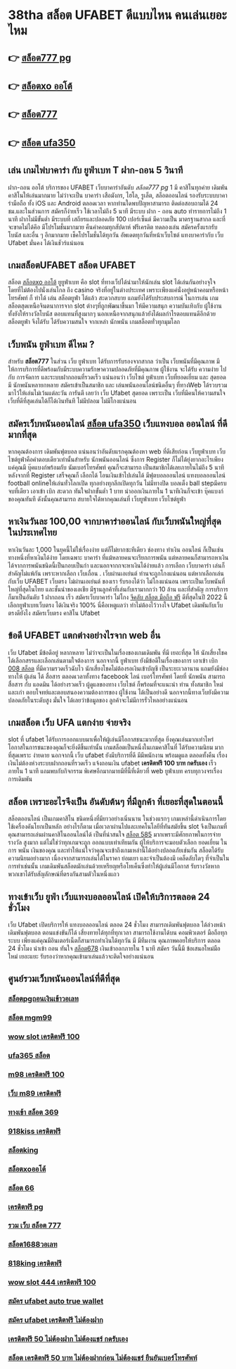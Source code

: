 # 38tha สล็อต UFABET  ดีแบบไหน คนเล่นเยอะไหม

## 👉 [สล็อต777 pg](https://mabet.net/credit-free-50/)
## 👉 [สล็อตxo ออโต้](https://mabet.net/pg-slot-credit-free/)
## 👉 [สล็อต777](https://mabet.net/credit-free-100/)
## 👉 [สล็อต ufa350](https://member.mabet.net/?action=login)

##  เล่น  เกมไพ่บาคาร่า  กับ ยูฟ่าเบท T  ฝาก-ถอน 5 วินาที

ฝาก-ถอน  ออโต้ บริการของ UFABET เว็บบาคาร่าอันดับ *สล็อต777 pg* 1 มี  คาสิโนทุกค่าย เดิมพันคาสิโนให้เล่นมากมาย ไม่ว่าจะเป็น บาคาร่า เสือมังกร, ไฮโล, รูเล็ต, สล็อตออนไลน์ รองรับระบบบาคาร่ามือถือ ทั้ง iOS และ Android ตลอดเวลา หากท่านใดพบปัญหาสามารถ ติดต่อสอบถามได้ 24 ชม.และในส่วนการ สมัครก็ง่ายเร็ว ใช้เวลาไม่ถึง 5 นาที มีระบบ ฝาก - ถอน auto ทำรายการไม่ถึง 1 นาที  ฝากไม่มีขั้นต่ำ  มีระบบที่ เสถียรและปลอดภัย 100 เปอร์เซ็นต์ มีความเป็น มาตรฐานสากล และที่จะขาดไม่ได้คึอ มีโปรโมชั่นมากมาย   คืนค่าคอมทุกสัปดาห์  ฟรีเครดิต ทดลองเล่น สมัครครั้งแรกรับโบนัส และอื่น ๆ อีกมากมาย เช็คโปรโมชั่นได้ทุกวัน อัพเดตทุกวันที่หน้าเว็บไซต์ แทงบาคาร่ากับ  เว็บ Ufabet มั่นคง ได้เงินชัวร์แน่นอน


##  เกมสล็อตUFABET สล็อต   UFABET

สล็อต [สล็อตxo ออโต้](https://mabet.net/credit-free-100/) ยูยูฟ่าเบท  คือ  slot ที่ทางเว็ปได้นำมาให้นักเล่น slot  ได้เล่นกันอย่างจุใจ โดยที่ไม่ต้องไปนั่งเล่นไกล ถึง casino จริงที่อยู่ในต่างประเทศ เพราะเพียงแค่นั่งอยู่หน้าคอมหรือหน้าโทรศัพท์ ก็ ทำได้ เล่น สล็อตยูฟ่า ได้แล้ว สะดวกสบาย  แถมยังได้รับประสบการณ์ ในการเล่น เกมสล็อตสุดเหนือจินตนาการจาก slot ต่างๆที่ถูกพัฒนาขึ้นมา ให้มีความสนุก ความบันเทิงกับ ผู้ใช้งาน   ทั้งยังให้รางวัลโบนัส ตอบแทนที่สูงมากๆ นอกเหนือจากสนุกแล้วยังได้ผลกำไรตอบแทนดีอีกด้วย  สล็อตยูฟ่า จึงได้รับ ได้รับความสนใจ จากเหล่า นักพนัน  เกมสล็อตทั่วทุกมุมโลก 


## เว็บพนัน  ยูฟ่าเบท ดีไหม ?

สำหรับ **สล็อต777** ในส่วน  เว็บ ยูฟ่าเบท  ได้รับการรับรองจากสากล ว่าเป็น เว็บพนันที่มีคุณภาพ  มี ให้การบริการที่ดีพร้อมกับมีระบบความรักษาความปลอดภัยที่มีคุณภาพ  ผู้ใช้งาน จะได้รับ ความง่าย   ไปกับ การจัดการ และระบบฝากถอนที่รวดเร็ว  แน่นอนว่า เว็บไซต์  ยูฟ่าเบท   เว็บที่ยอดเยี่ยม  และ สุดยอด มี นักพนันหลายกหลาย สมัครเข้าเป็นสมาชิก  และ เล่นพนันออนไลน์ชนิดอื่นๆ ที่ทางWeb ได้รวบรวมมาไว้ให้เล่นไม่เว้นแต่ละวัน การันตี เลยว่า เว็บ Ufabet   สุดยอด  เพราะเป็น เว็บที่มีคนให้ความสนใจ เว็บที่ดีที่สุดเล่นได้ก็ได้เงินทันที ไม่มีปลอม ไม่มีโกงแน่นอน


## สมัครเว็บพนันออนไลน์  [สล็อต ufa350](https://mabet.net/register/) เว็บแทงบอล ออนไลน์ ที่ดีมากที่สุด 

หากคุณต้องการ   เดิมพันฟุตบอล  แน่นอนว่าอันดับแรกคุณต้องหา web ที่ดีเสียก่อน  เว็บยูฟ่าเบท เว็บไซต์ยูฟ่าคือคำตอบเดียวเท่านั้นสำหรับ นักพนันออนไลน์  ซึ่งการ Register ก็ไม่ได้ยุ่งยากอะไรเพียงแค่คุณมี บุ๊คแบงก์พร้อมกับ นัมเบอร์โทรศัพท์ คุณก็จะสามารถ  เป็นสมาชิกได้เลยภายในไม่ถึง 5 นาที หลังจากที่ Register เสร็จคุณก็ เลือกได้  โอนเงินเข้าไปเล่นได้ มีฟุตบอลออนไลน์ แทงบอลออนไลน์ football onlineให้เล่นทั่วโลกเปิด ทุกอย่างทุกลีกเปิดทุกวัน ไม่มีทางปิด บอลเต็ง  ball stepมีครบจบที่เดียว   เอาเข้า  เบิก สะดวก ทันใจฝากขั้นต่ำ 1 บาท  นำออกเงินภายใน 1 นาทีเงินก็จะเข้า บุ๊คแบงก์ของคุณทันที  ดังนั้นคุณสามารถ สบายใจได้หากคุณเล่นที่ เว็บยูฟ่าเบท เว็บไซต์ยูฟ่า

## หาเงินวันละ 100,00  จากบาคาร่าออนไลน์  กับเว็บพนันใหญ่ที่สุดในประเทศไทย

หาเงินวันละ 1,000  ในยุคนี้ไม่ใช่เรื่องง่าย แต่ก็ไม่ยากซะทีเดียว ช่องทาง  ทำเงิน   ออนไลน์ ก็เป็นเช่นทางหนึ่งที่หาเงินได้ง่าย โดยเฉพาะ บาคาร่า ที่แม้หลายคนจะเรียกการพนัน แต่หลายคนก็สามารถหาเงินได้จากการพนันชนิดนี้เป็นกอบเป็นกำ และนอกจากกจะหาเงินได้ง่ายแล้ว การเลือก เว็บบาคาร่า เล่นก็สำคัญไม่แพ้กัน เพราะหากเลือก เว็บเถื่อน . เว็บผ่านเอเย่นต์  ท่านจะถูกโกงแน่นอน แต่หากเลือกเล่นกับเว็บ UFABET เว็บตรง ไม่ผ่านเอเย่นต์ ของเรา รับรองได้ว่า ไม่โกงแน่นอน เพราะเป็นเว็บพนันที่ใหญ่ที่สุดในไทย และชั้นนำของเอเชีย มีฐานลูกค้าที่เล่นกับเรามากกว่า 10 ล้าน และที่สำคัญ การบริการก็มาเป็นอันดับ 1 ฝากถอน เร็ว สมัครเว็บบาคาร่า ไม่โกง [จีคลับ สล็อต มือถือ ฟรี](https://mabet.net/register/) ดีที่สุดในปี 2022 นี้ เลือกยูฟ่าเบทเว็บตรง ได้เงินจริง 100% นี่คือเหตูผลว่า ทำไม่ต้องไว้วางใจ Ufabet  เดิมพันกับเว็บตรงดียังไง  สมัครเว็บตรง คาสิโน Ufabet   


## ข้อดี UFABET แตกต่างอย่างไรจาก web อื่น

เว็บ Ufabet  มีข้อดีอยู่ หลากหลาย  ไม่ว่าจะเป็นในเรื่องของเกมเดิมพัน ที่มี  เยอะที่สุด ให้ นักเสี่ยงโชคได้เลือกสรรและเลือกเล่นตามใจต้องการ นอกจากนี้  ยูฟ่าเบท ยังมีข้อดีในเรื่องของการ เอาเข้า  เบิก [008 สล็อต](https://mabet.net/20-free-100/)  ที่มีความรวดเร็วฉับไว  นักเสี่ยงโชคไม่ต้องรอเงินเข้าบัญชี  เป็นระยะเวลานาน แถมยังมีช่องทางให้ ผู้เล่น ได้ สื่อสาร ตลอดเวลาทั้งทาง facebook ไลน์ เบอร์โทรศัพท์ โดยที่ นักพนัน สามารถ สื่อสาร กับ แอดมิน ได้อย่างรวดเร็ว  ผู้ดูแลของทาง เว็บไซต์ ก็พร้อมที่จะแนะนำ ท่าน ทั้งสมาชิก  ใหม่และเก่า ตอบโจทย์และตอบสนองความต้องการของ ผู้ใช้งาน  ได้เป็นอย่างดี นอกจากนี้ทางเว็บยังมีความปลอดภัยในระดับสูง มั่นใจ ได้เลยว่าข้อมูลของ ลูกค้าจะไม่มีการรั่วไหลอย่างแน่นอน


##  เกมสล็อต เว็บ UFA แตกง่าย จ่ายจริง

 slot ที่  ufabet   ได้รับการออกแบบมาเพื่อให้ผู้เล่นมีโอกาสชนะมากที่สุด ยิ่งคุณเล่นมากเท่าไหร่ โอกาสในการชนะของคุณก็จะยิ่งดีขึ้นเท่านั้น  เกมสล็อตเป็นหนึ่งในเกมคาสิโนที่  ได้รับความนิยม มากที่สุดเพราะ ง่ายดาย นอกจากนี้ เว็บ  ufabet  ยังมีบริการที่ดี มีมีพนักงาน พร้อมดูแล ตลอดทั้งคืน  เรื่องเงินไม่ต้องห่วงระบบฝากถอนที่รวดเร็ว    แจ้งถอนเงิน ufabet  **เครดิตฟรี 100 บาท กดรับเอง** เร็วภายใน 1 นาที แถมพบกับกิจกรรม  พิเศษอีกมากมายมีที่นี้ที่เดียวที่ web ยูฟ่าเบท   ครบทุกวงจรเรื่องการเดิมพัน 


## สล็อต  เพราะอะไรจึงเป็น อันดับต้นๆ  ที่มีลูกค้า ที่เยอะที่สุดในตอนนี้

 สล็อตออนไลน์ เป็นเกมคาสิโน ชนิดหนึ่งที่มียาวอย่างเนิ่นนาน ในช่วงแรกๆ เกมเหล่านี้ดำเนินการโดยใช้เครื่องคันโยกเป็นหลัก อย่างไรก็ตาม เมื่อเวลาผ่านไปและเทคโนโลยีที่ทันสมัยขึ้น  slot จึงเป็นเกมที่คุณสามารถเล่นผ่านคาสิโนออนไลน์ได้ เป็นที่น่าสนใจ [สล็อต 585](https://mabet.net/) มากเพราะมีศักยภาพในการจ่ายรางวัล สูงมาก แต่ไม่ใช่ว่าทุกเกมจะถูก ออกแบบเท่าเทียมกัน ผู้ให้บริการจะมอบตัวเลือก ยอดเยี่ยม ในการ พนัน เงินของคุณ และทำให้แน่ใจว่าคุณจะเข้าถึงเกมเหล่านี้ได้อย่างปลอดภัยเช่นกัน สล็อตได้รับความนิยมอย่างมาก เนื่องจากสามารถเล่นได้ในราคา ย่อมเยา และจำเป็นต้องมี เคล็ดลับใดๆ ที่จำเป็นในการทำเช่นนั้น เกมเดิมพันสล็อตมักเล่นด้วยเหรียญหรือโทเค็นซึ่งทำให้ผู้เล่นมีโอกาส รับรางวัลหากพวกเขาได้รับสัญลักษณ์ที่ตรงกันสามตัวในหนึ่งแถว


##  ทางเข้าเว็บ ยูฟ่า  เว็บแทงบอลออนไลน์  เปิดให้บริการตลอด 24 ชั่วโมง

เว็บ Ufabet  เปิดบริการให้ แทงบอลออนไลน์   ตลอด 24 ชั่วโมง  สามารถเดิมพันฟุตบอล  ได้ล่วงหน้า เดิมพันฟุตบอล  ตอนแข่งขันก็ได้  เสี่ยงทายได้ทุกที่ทุกเวลา สามารถใช้งานได้บน คอมพิวเตอร์  มือถือทุกระบบ เพียงแค่คุณมีอินเตอร์เน็ตก็สามารถทำเงินได้ทุกวัน มี มีทีมงาน คุณภาพคอยให้บริการ ตลอด 24 ชั่วโมง   นำเข้า  ถอน  ทันใจ [สล็อต678](https://mabet.net/credit-free-new/) เงินเข้าออกภายใน 1 นาที สมัคร วันนี้มี ข้อเสนอใหม่มือใหม่  เยอะแยะ รับรองว่าหากคุณเข้ามาเล่นแล้วจะติดใจอย่างแน่นอน 


## ศูนย์รวมเว็บพนันออนไลน์ที่ดีที่สุด

### [สล็อตpgถอนเงินเข้าวอเลท](https://atom.io/themes/MABET.net%20สล็อตแจกโบนัส%20joker%20เครดิตฟรี%2050%20ไม่ต้องแชร์ล่าสุด2021%20008%20สล็อต%20ฝาก%2020%20รับ%20100%20แตกหนัก)
### [สล็อต mgm99](https://atom.io/themes/MABET.net%20สล็อตแจกโบนัส%20สล็อต%20pg%20ที่ดีที่สุด%20008%20สล็อต%20ฝาก%2020%20รับ%20100%20แตกหนัก)
### [wow slot เครดิตฟรี 100](https://atom.io/themes/MABET.net%20สล็อตแจกโบนัส%20สล็อต%20xo%20มาใหม่%20008%20สล็อต%20ฝาก%2020%20รับ%20100%20แตกหนัก)
### [ufa365 สล็อต](https://atom.io/themes/MABET.net%20สล็อตแจกโบนัส%20mafia55%20เครดิตฟรี%2050%20008%20สล็อต%20ฝาก%2020%20รับ%20100%20แตกหนัก)
### [m98 เครดิตฟรี 100](https://atom.io/themes/MABET.net%20สล็อตแจกโบนัส%20สล็อต%20168%20โอน%20ผ่าน%20วอ%20เลท%20ไม่มี%20ขั้น%20ต่ํา%20008%20สล็อต%20ฝาก%2020%20รับ%20100%20แตกหนัก)
### [เว็บ m89 เครดิตฟรี](https://atom.io/themes/MABET.net%20สล็อตแจกโบนัส%20สล็อตxoทดลองเล่น%20008%20สล็อต%20ฝาก%2020%20รับ%20100%20แตกหนัก)
### [ทางเข้า สล็อต 369](https://atom.io/themes/MABET.net%20สล็อตแจกโบนัส%20โปร%20สล็อต%20สมาชิก%20ใหม่%20ฝาก%2010%20รับ%20100%20วอ%20เลท%20008%20สล็อต%20ฝาก%2020%20รับ%20100%20แตกหนัก)
### [918kiss เครดิตฟรี](https://atom.io/themes/MABET.net%20สล็อตแจกโบนัส%20สล็อต%20ฟรีเครดิต%20ไม่ต้องฝาก%20ไม่ต้องแชร์%20008%20สล็อต%20ฝาก%2020%20รับ%20100%20แตกหนัก)
### [สล็อตking](https://atom.io/themes/MABET.net%20สล็อตแจกโบนัส%20b2y%20เครดิตฟรี%202020%20008%20สล็อต%20ฝาก%2020%20รับ%20100%20แตกหนัก)
### [สล็อตxoออโต้](https://atom.io/themes/MABET.net%20สล็อตแจกโบนัส%20สล็อต%20xo%20ฝาก%20ถอน%20ไม่มี%20ขั้น%20ต่ํา%202021%20008%20สล็อต%20ฝาก%2020%20รับ%20100%20แตกหนัก)
### [สล็อต 66](https://atom.io/themes/MABET.net%20สล็อตแจกโบนัส%20allslot%20เครดิตฟรี%20008%20สล็อต%20ฝาก%2020%20รับ%20100%20แตกหนัก)
### [เครดิตฟรี pg](https://atom.io/themes/MABET.net%20สล็อตแจกโบนัส%20สล็อตxoวอเลท%20008%20สล็อต%20ฝาก%2020%20รับ%20100%20แตกหนัก)
### [รวม เว็บ สล็อต 777](https://atom.io/themes/MABET.net%20สล็อตแจกโบนัส%20hungry%20purry%20888%20เครดิตฟรี50%20008%20สล็อต%20ฝาก%2020%20รับ%20100%20แตกหนัก)
### [สล็อต1688วอเลท](https://atom.io/themes/MABET.net%20สล็อตแจกโบนัส%20theonebet%20เครดิตฟรี%20008%20สล็อต%20ฝาก%2020%20รับ%20100%20แตกหนัก)
### [818king เครดิตฟรี](https://atom.io/themes/MABET.net%20สล็อตแจกโบนัส%20betflikเครดิตฟรี%20008%20สล็อต%20ฝาก%2020%20รับ%20100%20แตกหนัก)
### [wow slot 444 เครดิตฟรี 100](https://atom.io/themes/MABET.net%20สล็อตแจกโบนัส%20superslot%20เครดิตฟรี50%20ยืนยันเบอร์%20008%20สล็อต%20ฝาก%2020%20รับ%20100%20แตกหนัก)
### [สมัคร ufabet auto true wallet](https://atom.io/themes/MABET.net%20สล็อตแจกโบนัส%20lv%20777%20สล็อต%20008%20สล็อต%20ฝาก%2020%20รับ%20100%20แตกหนัก)
### [สมัคร ufabet เครดิตฟรี ไม่ต้องฝาก](https://atom.io/themes/MABET.net%20สล็อตแจกโบนัส%20สล็อต%20ฝาก%2050%20รับ%20100%20ถอนไม่อั้นpg%20008%20สล็อต%20ฝาก%2020%20รับ%20100%20แตกหนัก)
### [เครดิตฟรี 50 ไม่ต้องฝาก ไม่ต้องแชร์ กดรับเอง](https://atom.io/themes/MABET.net%20สล็อตแจกโบนัส%20เครดิตฟรี%20กดรับเอง%20ได้จริง%20008%20สล็อต%20ฝาก%2020%20รับ%20100%20แตกหนัก)
### [สล็อต เครดิตฟรี 50 บาท ไม่ต้องฝากก่อน ไม่ต้องแชร์ ยืนยันเบอร์โทรศัพท์](https://atom.io/themes/MABET.net%20สล็อตแจกโบนัส%20สมัคร%20ufabet%20ฝากถอน%20ไม่มี%20ขั้นต่ํา%20008%20สล็อต%20ฝาก%2020%20รับ%20100%20แตกหนัก)